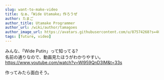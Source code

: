 ```yaml
---
slug: want-to-make-video
title: なぁ、「Wide Utamake」作ろうぜ
author: たまご
author_title: Utamake Programmer
author_url: /wiki/author/tamagoes
author_image_url: https://avatars.githubusercontent.com/u/87574268?s=400&v=4
tags: [future, video]
---
```


みんな、「Wide Putin」って知ってる?  
名前の通りなので、動画見たほうがわかりやすい。  
https://www.youtube.com/watch?v=Wl959QnD3lM&t=33s  

<!--truncate-->

作ってみたら面白そう。